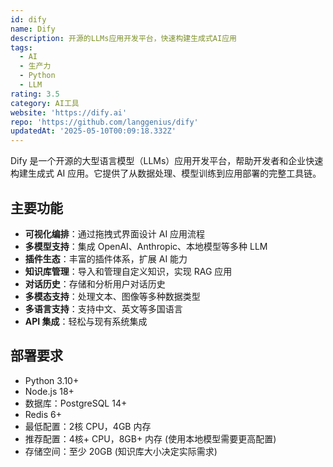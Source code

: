 ```yaml
---
id: dify
name: Dify
description: 开源的LLMs应用开发平台，快速构建生成式AI应用
tags:
  - AI
  - 生产力
  - Python
  - LLM
rating: 3.5
category: AI工具
website: 'https://dify.ai'
repo: 'https://github.com/langgenius/dify'
updatedAt: '2025-05-10T00:09:18.332Z'
---
```


Dify 是一个开源的大型语言模型（LLMs）应用开发平台，帮助开发者和企业快速构建生成式 AI 应用。它提供了从数据处理、模型训练到应用部署的完整工具链。

## 主要功能

- **可视化编排**：通过拖拽式界面设计 AI 应用流程
- **多模型支持**：集成 OpenAI、Anthropic、本地模型等多种 LLM
- **插件生态**：丰富的插件体系，扩展 AI 能力
- **知识库管理**：导入和管理自定义知识，实现 RAG 应用
- **对话历史**：存储和分析用户对话历史
- **多模态支持**：处理文本、图像等多种数据类型
- **多语言支持**：支持中文、英文等多国语言
- **API 集成**：轻松与现有系统集成

## 部署要求

- Python 3.10+
- Node.js 18+
- 数据库：PostgreSQL 14+
- Redis 6+
- 最低配置：2核 CPU，4GB 内存
- 推荐配置：4核+ CPU，8GB+ 内存 (使用本地模型需要更高配置)
- 存储空间：至少 20GB (知识库大小决定实际需求) 
